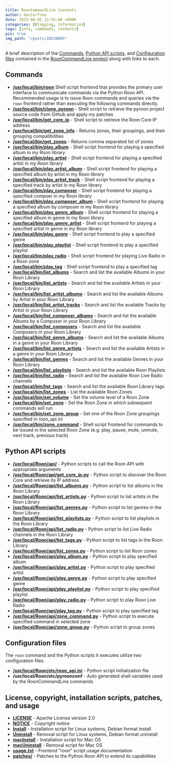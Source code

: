```yaml
---
title: RoonCommandLine Contents
author: doctorfree
date: 2023-08-05 12:55:00 +0800
categories: [Blogging, Information]
tags: [info, commands, contents]
pin: true
img_path: "/posts/20230805"
---
```


A brief description of the [Commands](#commands),
[Python API scripts](#python-api-scripts), and
[Configuration files](#configuration-files) contained in the
[RoonCommandLine project](https://github.com/doctorfree/RoonCommandLine)
along with links to each.

## Commands

- [**/usr/local/bin/roon**](https://github.com/doctorfree/RoonCommandLine/-/blob/master/bin/roon)
  Shell script frontend that provides the primary user interface to communicate commands via the Python Roon API. Recommended usage is to issue Roon commands and queries via the `roon` frontend rather than executing the following commands directly.
- [**/usr/local/bin/clone_pyroon**](https://github.com/doctorfree/RoonCommandLine/-/blob/master/bin/clone_pyroon) - Shell script to retrieve the pyroon project source code from Github and apply my patches
- [**/usr/local/bin/get_core_ip**](https://github.com/doctorfree/RoonCommandLine/-/blob/master/bin/get_core_ip) - Shell script to retrieve the Roon Core IP address
- [**/usr/local/bin/get_zone_info**](https://github.com/doctorfree/RoonCommandLine/-/blob/master/bin/get_zone_info) - Returns zones, their groupings, and their grouping compatibilities
- [**/usr/local/bin/get_zones**](https://github.com/doctorfree/RoonCommandLine/-/blob/master/bin/get_zones) - Returns comma separated list of zones
- [**/usr/local/bin/play_album**](https://github.com/doctorfree/RoonCommandLine/-/blob/master/bin/play_album) - Shell script frontend for playing a specified album in my Roon library
- [**/usr/local/bin/play_artist**](https://github.com/doctorfree/RoonCommandLine/-/blob/master/bin/play_artist) - Shell script frontend for playing a specified artist in my Roon library
- [**/usr/local/bin/play_artist_album**](https://github.com/doctorfree/RoonCommandLine/-/blob/master/bin/play_artist_album) - Shell script frontend for playing a specified album by artist in my Roon library
- [**/usr/local/bin/play_artist_track**](https://github.com/doctorfree/RoonCommandLine/-/blob/master/bin/play_artist_track) - Shell script frontend for playing a specified track by artist in my Roon library
- [**/usr/local/bin/play_composer**](https://github.com/doctorfree/RoonCommandLine/-/blob/master/bin/play_composer) - Shell script frontend for playing a specified compoer in my Roon library
- [**/usr/local/bin/play_composer_album**](https://github.com/doctorfree/RoonCommandLine/-/blob/master/bin/play_composer_album) - Shell script frontend for playing a specified album by composer in my Roon library
- [**/usr/local/bin/play_genre_album**](https://github.com/doctorfree/RoonCommandLine/-/blob/master/bin/play_genre_album) - Shell script frontend for playing a specified album in genre in my Roon library
- [**/usr/local/bin/play_genre_artist**](https://github.com/doctorfree/RoonCommandLine/-/blob/master/bin/play_genre_artist) - Shell script frontend for playing a specified artist in genre in my Roon library
- [**/usr/local/bin/play_genre**](https://github.com/doctorfree/RoonCommandLine/-/blob/master/bin/play_genre) - Shell script frontend to play a specified genre
- [**/usr/local/bin/play_playlist**](https://github.com/doctorfree/RoonCommandLine/-/blob/master/bin/play_playlist) - Shell script frontend to play a specified playlist
- [**/usr/local/bin/play_radio**](https://github.com/doctorfree/RoonCommandLine/-/blob/master/bin/play_radio) - Shell script frontend for playing Live Radio in a Roon zone
- [**/usr/local/bin/play_tag**](https://github.com/doctorfree/RoonCommandLine/-/blob/master/bin/play_tag) - Shell script frontend to play a specified tag
- [**/usr/local/bin/list_albums**](https://github.com/doctorfree/RoonCommandLine/-/blob/master/bin/list_albums) - Search and list the available Albums in your Roon Library
- [**/usr/local/bin/list_artists**](https://github.com/doctorfree/RoonCommandLine/-/blob/master/bin/list_artists) - Search and list the available Artists in your Roon Library
- [**/usr/local/bin/list_artist_albums**](https://github.com/doctorfree/RoonCommandLine/-/blob/master/bin/list_artist_albums) - Search and list the available Albums by Artist in your Roon Library
- [**/usr/local/bin/list_artist_tracks**](https://github.com/doctorfree/RoonCommandLine/-/blob/master/bin/list_artist_tracks) - Search and list the available Tracks by Artist in your Roon Library
- [**/usr/local/bin/list_composer_albums**](https://github.com/doctorfree/RoonCommandLine/-/blob/master/bin/list_composer_albums) - Search and list the available Albums by a Composer in your Roon Library
- [**/usr/local/bin/list_composers**](https://github.com/doctorfree/RoonCommandLine/-/blob/master/bin/list_composers) - Search and list the available Composers in your Roon Library
- [**/usr/local/bin/list_genre_albums**](https://github.com/doctorfree/RoonCommandLine/-/blob/master/bin/list_genre_albums) - Search and list the available Albums in a genre in your Roon Library
- [**/usr/local/bin/list_genre_artists**](https://github.com/doctorfree/RoonCommandLine/-/blob/master/bin/list_genre_artists) - Search and list the available Artists in a genre in your Roon Library
- [**/usr/local/bin/list_genres**](https://github.com/doctorfree/RoonCommandLine/-/blob/master/bin/list_genres) - Search and list the available Genres in your Roon Library
- [**/usr/local/bin/list_playlists**](https://github.com/doctorfree/RoonCommandLine/-/blob/master/bin/list_playlists) - Search and list the available Roon Playlists
- [**/usr/local/bin/list_radio**](https://github.com/doctorfree/RoonCommandLine/-/blob/master/bin/list_radio) - Search and list the available Roon Live Radio channels
- [**/usr/local/bin/list_tags**](https://github.com/doctorfree/RoonCommandLine/-/blob/master/bin/list_tags) - Search and list the available Roon Library tags
- [**/usr/local/bin/list_zones**](https://github.com/doctorfree/RoonCommandLine/-/blob/master/bin/list_zones) - List the available Roon Zones
- [**/usr/local/bin/set_volume**](https://github.com/doctorfree/RoonCommandLine/-/blob/master/bin/set_volume) - Set the volume level of a Roon Zone
- [**/usr/local/bin/set_zone**](https://github.com/doctorfree/RoonCommandLine/-/blob/master/bin/set_zone) - Set the Roon Zone in which subsequent commands will run
- [**/usr/local/bin/set_zone_group**](https://github.com/doctorfree/RoonCommandLine/-/blob/master/bin/set_zone_group) - Set one of the Roon Zone groupings specified in roon_api.ini
- [**/usr/local/bin/zone_command**](https://github.com/doctorfree/RoonCommandLine/-/blob/master/bin/zone_command) - Shell script frontend for commands to be issued in the selected Roon Zone (e.g. play, pause, mute, unmute, next track, previous track)

## Python API scripts

- [**/usr/local/Roon/api/**](https://github.com/doctorfree/RoonCommandLine/-/blob/master/api/README.md) - Python scripts to call the Roon API with appropriate arguments
- [**/usr/local/Roon/api/get_core_ip.py**](https://github.com/doctorfree/RoonCommandLine/-/blob/master/api/get_core_ip.py) - Python script to discover the Roon Core and retrieve its IP address
- [**/usr/local/Roon/api/list_albums.py**](https://github.com/doctorfree/RoonCommandLine/-/blob/master/api/list_albums.py) - Python script to list albums in the Roon Library
- [**/usr/local/Roon/api/list_artists.py**](https://github.com/doctorfree/RoonCommandLine/-/blob/master/api/list_artists.py) - Python script to list artists in the Roon Library
- [**/usr/local/Roon/api/list_genres.py**](https://github.com/doctorfree/RoonCommandLine/-/blob/master/api/list_genres.py) - Python script to list genres in the Roon Library
- [**/usr/local/Roon/api/list_playlists.py**](https://github.com/doctorfree/RoonCommandLine/-/blob/master/api/list_playlists.py) - Python script to list playlists in the Roon Library
- [**/usr/local/Roon/api/list_radio.py**](https://github.com/doctorfree/RoonCommandLine/-/blob/master/api/list_radio.py) - Python script to list Live Radio channels in the Roon Library
- [**/usr/local/Roon/api/list_tags.py**](https://github.com/doctorfree/RoonCommandLine/-/blob/master/api/list_tags.py) - Python script to list tags in the Roon Library
- [**/usr/local/Roon/api/list_zones.py**](https://github.com/doctorfree/RoonCommandLine/-/blob/master/api/list_zones.py) - Python script to list Roon zones
- [**/usr/local/Roon/api/play_album.py**](https://github.com/doctorfree/RoonCommandLine/-/blob/master/api/play_album.py) - Python script to play specified album
- [**/usr/local/Roon/api/play_artist.py**](https://github.com/doctorfree/RoonCommandLine/-/blob/master/api/play_artist.py) - Python script to play specified artist
- [**/usr/local/Roon/api/play_genre.py**](https://github.com/doctorfree/RoonCommandLine/-/blob/master/api/play_genre.py) - Python script to play specified genre
- [**/usr/local/Roon/api/play_playlist.py**](https://github.com/doctorfree/RoonCommandLine/-/blob/master/api/play_playlist.py) - Python script to play specified playlist
- [**/usr/local/Roon/api/play_radio.py**](https://github.com/doctorfree/RoonCommandLine/-/blob/master/api/play_radio.py) - Python script to play Roon Live Radio
- [**/usr/local/Roon/api/play_tag.py**](https://github.com/doctorfree/RoonCommandLine/-/blob/master/api/play_tag.py) - Python script to play specified tag
- [**/usr/local/Roon/api/zone_command.py**](https://github.com/doctorfree/RoonCommandLine/-/blob/master/api/zone_command.py) - Python script to execute specified command in selected zone
- [**/usr/local/Roon/api/zone_group.py**](https://github.com/doctorfree/RoonCommandLine/-/blob/master/api/zone_group.py) - Python script to group zones

## Configuration files

The `roon` command and the Python scripts it executes utilize two configuration files.

- [**/usr/local/Roon/etc/roon_api.ini**](https://github.com/doctorfree/RoonCommandLine/-/blob/master/etc/roon_api.ini) - Python script initialization file
- **/usr/local/Roon/etc/pyroonconf** - Auto generated shell variables used by the RoonCommandLine commands

## License, copyright, installation scripts, patches, and usage

- [**LICENSE**](https://github.com/doctorfree/RoonCommandLine/-/blob/master/LICENSE) - Apache License version 2.0
- [**NOTICE**](https://github.com/doctorfree/RoonCommandLine/-/blob/master/NOTICE) - Copyright notice
- [**Install**](https://github.com/doctorfree/RoonCommandLine/-/blob/master/Install) - Installation script for Linux systems, Debian format install
- [**Uninstall**](https://github.com/doctorfree/RoonCommandLine/-/blob/master/Uninstall) - Removal script for Linux systems, Debian format uninstall
- [**macInstall**](https://github.com/doctorfree/RoonCommandLine/-/blob/master/macInstall) - Installation script for Mac OS
- [**macUninstall**](https://github.com/doctorfree/RoonCommandLine/-/blob/master/macUninstall) - Removal script for Mac OS
- [**usage.txt**](https://github.com/doctorfree/RoonCommandLine/-/blob/master/usage.txt) - Frontend "roon" script usage documentation
- [**patches/**](https://github.com/doctorfree/RoonCommandLine/-/blob/master/patches/README.md) - Patches to the Python Roon API to extend its capabilities
